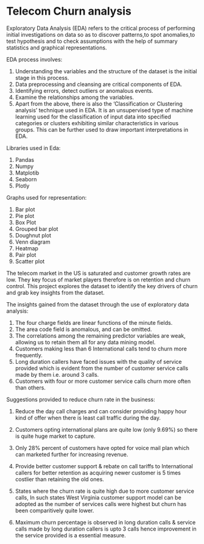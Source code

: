# Telecom Churn analysis
Exploratory Data Analysis (EDA) refers to the critical process of performing initial investigations on data so as to discover patterns,to spot anomalies,to test hypothesis and to check assumptions with the help of summary statistics and graphical representations.

EDA process involves:

1. Understanding the variables and the structure of the dataset is the initial stage in this process.
2. Data preprocessing and cleansing are critical components of EDA.
3. Identifying errors, detect outliers or anomalous events.
4. Examine the relationships among the variables.
5. Apart from the above, there is also the ‘Classification or Clustering analysis’ technique used in EDA. It is an unsupervised type of machine learning used for the classification of input data into specified categories or clusters exhibiting similar characteristics in various groups. This can be further used to draw important interpretations in EDA.

Libraries used in Eda:
1. Pandas
2. Numpy
3. Matplotib
4. Seaborn
5. Plotly

Graphs used for representation:
1. Bar plot
2. Pie plot
3. Box Plot
4. Grouped bar plot
5. Doughnut plot
6. Venn diagram
7. Heatmap
8. Pair plot
9. Scatter plot

The telecom market in the US is saturated and customer growth rates are low. They key focus of market players therefore is on retention and churn control. This project explores the dataset to identify the key drivers of churn and grab key insights from the dataset.

The insights gained from the dataset through the use of exploratory data analysis:

1. The four charge fields are linear functions of the minute fields.
2. The area code field is anomalous, and can be omitted.
3. The correlations among the remaining predictor variables are weak, allowing us to retain them all for any data mining model.
4. Customers making less than 6 International calls tend to churn more frequently.
5. Long duration callers have faced issues with the quality of service provided which is evident from the number of customer service calls made by them i.e. around 3 calls.
6. Customers with four or more customer service calls churn more often than others.

Suggestions provided to reduce churn rate in the business:

1. Reduce the day call charges and can consider providing happy hour kind of offer when there is least call traffic during the day.

2. Customers opting international plans are quite low (only 9.69%) so there is quite huge market to capture.

3. Only 28% percent of customers have opted for voice mail plan which can marketed further for increasing revenue. 

3. Provide better customer support & rebate on call tariffs to International callers for better retention as acquiring newer customer is 5 times costlier than retaining the old ones.

4. States where the churn rate is quite high due to more customer service calls, In such states West Virginia customer support model can be adopted as the number of services calls were highest but churn has been comparitively quite lower.

5. Maximum churn percentage is observed in long duration calls & service calls made by long duration callers is upto 3 calls hence improvement in the service provided is a essential measure.
